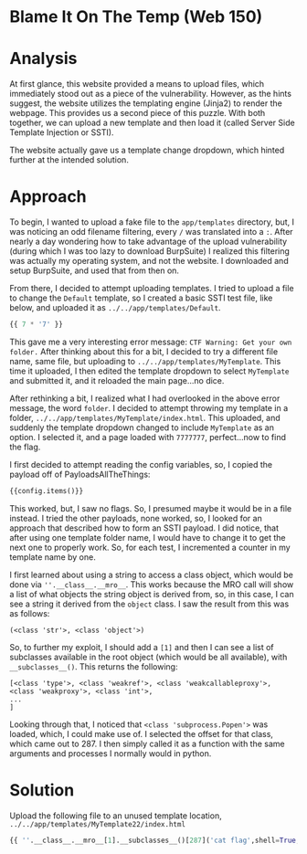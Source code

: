 # Blame It On The Temp (Web 150)

# Analysis
At first glance, this website provided a means to upload files, which immediately stood out as a piece of the vulnerability. However, as the hints suggest, the website utilizes the templating engine (Jinja2) to render the webpage. This provides us a second piece of this puzzle. With both together, we can upload a new template and then load it (called Server Side Template Injection or SSTI).

The website actually gave us a template change dropdown, which hinted further at the intended solution.

# Approach
To begin, I wanted to upload a fake file to the `app/templates` directory, but, I was noticing an odd filename filtering, every `/` was translated into a `:`. After nearly a day wondering how to take advantage of the upload vulnerability (during which I was too lazy to download BurpSuite) I realized this filtering was actually my operating system, and not the website. I downloaded and setup BurpSuite, and used that from then on.

From there, I decided to attempt uploading templates. I tried to upload a file to change the `Default` template, so I created a basic SSTI test file, like below, and uploaded it as `../../app/templates/Default`.
```python
{{ 7 * '7' }}
```
This gave me a very interesting error message: `CTF Warning: Get your own folder.` After thinking about this for a bit, I decided to try a different file name, same file, but uploading to `../../app/templates/MyTemplate`. This time it uploaded, I then edited the template dropdown to select `MyTemplate` and submitted it, and it reloaded the main page...no dice.

After rethinking a bit, I realized what I had overlooked in the above error message, the word `folder`. I decided to attempt throwing my template in a folder, `../../app/templates/MyTemplate/index.html`. This uploaded, and suddenly the template dropdown changed to include `MyTemplate` as an option. I selected it, and a page loaded with `7777777`, perfect...now to find the flag.

I first decided to attempt reading the config variables, so, I copied the payload off of PayloadsAllTheThings:
```python
{{config.items()}}
```
This worked, but, I saw no flags. So, I presumed maybe it would be in a file instead. I tried the other payloads, none worked, so, I looked for an approach that described how to form an SSTI payload. I did notice, that after using one template folder name, I would have to change it to get the next one to properly work. So, for each test, I incremented a counter in my template name by one.

I first learned about using a string to access a class object, which would be done via `''.__class__.__mro__`. This works because the MRO call will show a list of what objects the string object is derived from, so, in this case, I can see a string it derived from the `object` class. I saw the result from this was as follows:
```
(<class 'str'>, <class 'object'>)
```
So, to  further my exploit, I should add a `[1]` and then I can see a list of subclasses available in the root object (which would be all available), with `__subclasses__()`. This returns the following:
```
[<class 'type'>, <class 'weakref'>, <class 'weakcallableproxy'>, <class 'weakproxy'>, <class 'int'>,
...
]
```
Looking through that, I noticed that `<class 'subprocess.Popen'>` was loaded, which, I could make use of. I selected the offset for that class, which came out to 287. I then simply called it as a function with the same arguments and processes I normally would in python.

# Solution
Upload the following file to an unused template location, `../../app/templates/MyTemplate22/index.html`
```python
{{ ''.__class__.__mro__[1].__subclasses__()[287]('cat flag',shell=True,stdout=-1).communicate()[0].strip() }}
```
